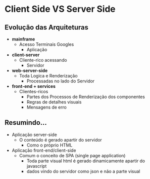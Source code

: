 # Client Side VS Server Side
## Evolução das Arquiteturas
* **mainframe**
    + Acesso Terminais Googles
        - Aplicação
* **client-server**
    + Cliente-rico acessando
        - Servidor
* **web-server-side**
    + Toda Logica e Renderização
        - Processadas no lado do Servidor
* **front-end + services**
    + Clientes-ricos
        - Partes dos Processos de Renderização dos componentes
        - Regras de detalhes visuais
        - Mensagens de erro
## Resumindo...
* Aplicação server-side
    + O conteúdo é gerado apartir do servidor
        - Como o próprio HTML
* Aplicação front-end/client-side
    + Comum o conceito de SPA (single page application)
        - Toda parte visual html é gerado dinamicamente apartir do javascript
        - dados vindo do servidor como json e não a parte visual